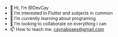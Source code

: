 - 👋 Hi, I’m @DevCay
- 👀 I’m interested in Flutter and subjects in common
- 🌱 I’m currently learning about programing
- 💞️ I’m looking to collaborate on everything i can
- 📫 How to reach me: caynaboaes@gmail.com

<!---
DevCay/DevCay is a ✨ special ✨ repository because its `README.md` (this file) appears on your GitHub profile.
You can click the Preview link to take a look at your changes.
--->
